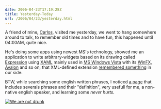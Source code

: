 ```yaml
---
date: 2006-04-23T17:19:28Z
title: Yesterday-Today
url: /2006/04/23/yesterday.html
---
```


<p>A friend of mine, <a href="http://carloshit.blogspot.com">Carlos</a>, visited me yesterday, we went to hang somewhere around to talk, to remember old times and to have fun, this happened until 04:00AM, quite nice.</p>
<p>He's doing some apps using newest MS's technology, showed me an application to write arbitrary-widgets based on its drawing called <a href="http://www.microsoft.com/products/expression/ ">Expression</a> using <a href="http://www.xaml.net/">XAML</a> mainly used in <a href="http://www.microsoft.com/Windowsvista/ -">MS Windows Vista</a> with its <a href="http://en.wikipedia.org/wiki/WinFX">WinFX</a>, <a href="http://en.wikipedia.org/wiki/Avalon_%28API%29">Avalon</a> and so on, that XML-defined extension <a href="http://glade.gnome.org">remembered something</a> in our side.</p>
<p>BTW, while searching some english written phrases, I noticed <a href="http://www.usingenglish.com/reference/phrasal-verbs/">a page</a> that includes severals phrases and their "definition", very usefull for me, a non-native english speaker, and learning some <em>never hurts</em>.</p>
<p><a href="http://static.flickr.com/47/133707366_4474b1dd3b_o.jpg"><img src="http://static.flickr.com/47/133707366_4474b1dd3b_m.jpg" alt="We are not drunk" /></a></p>
